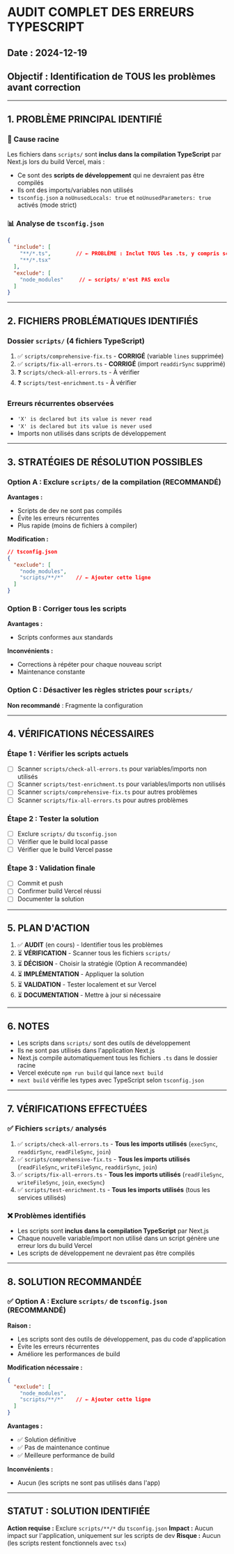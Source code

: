 # AUDIT COMPLET DES ERREURS TYPESCRIPT

## Date : 2024-12-19
## Objectif : Identification de TOUS les problèmes avant correction

---

## 1. PROBLÈME PRINCIPAL IDENTIFIÉ

### 🚨 Cause racine
Les fichiers dans `scripts/` sont **inclus dans la compilation TypeScript** par Next.js lors du build Vercel, mais :
- Ce sont des **scripts de développement** qui ne devraient pas être compilés
- Ils ont des imports/variables non utilisés
- `tsconfig.json` a `noUnusedLocals: true` et `noUnusedParameters: true` activés (mode strict)

### 📊 Analyse de `tsconfig.json`
```json
{
  "include": [
    "**/*.ts",        // ← PROBLÈME : Inclut TOUS les .ts, y compris scripts/
    "**/*.tsx"
  ],
  "exclude": [
    "node_modules"     // ← scripts/ n'est PAS exclu
  ]
}
```

---

## 2. FICHIERS PROBLÉMATIQUES IDENTIFIÉS

### Dossier `scripts/` (4 fichiers TypeScript)
1. ✅ `scripts/comprehensive-fix.ts` - **CORRIGÉ** (variable `lines` supprimée)
2. ✅ `scripts/fix-all-errors.ts` - **CORRIGÉ** (import `readdirSync` supprimé)
3. ❓ `scripts/check-all-errors.ts` - À vérifier
4. ❓ `scripts/test-enrichment.ts` - À vérifier

### Erreurs récurrentes observées
- `'X' is declared but its value is never read`
- `'X' is declared but its value is never used`
- Imports non utilisés dans scripts de développement

---

## 3. STRATÉGIES DE RÉSOLUTION POSSIBLES

### Option A : Exclure `scripts/` de la compilation (RECOMMANDÉ)
**Avantages :**
- Scripts de dev ne sont pas compilés
- Évite les erreurs récurrentes
- Plus rapide (moins de fichiers à compiler)

**Modification :**
```json
// tsconfig.json
{
  "exclude": [
    "node_modules",
    "scripts/**/*"    // ← Ajouter cette ligne
  ]
}
```

### Option B : Corriger tous les scripts
**Avantages :**
- Scripts conformes aux standards

**Inconvénients :**
- Corrections à répéter pour chaque nouveau script
- Maintenance constante

### Option C : Désactiver les règles strictes pour `scripts/`
**Non recommandé** : Fragmente la configuration

---

## 4. VÉRIFICATIONS NÉCESSAIRES

### Étape 1 : Vérifier les scripts actuels
- [ ] Scanner `scripts/check-all-errors.ts` pour variables/imports non utilisés
- [ ] Scanner `scripts/test-enrichment.ts` pour variables/imports non utilisés
- [ ] Scanner `scripts/comprehensive-fix.ts` pour autres problèmes
- [ ] Scanner `scripts/fix-all-errors.ts` pour autres problèmes

### Étape 2 : Tester la solution
- [ ] Exclure `scripts/` du `tsconfig.json`
- [ ] Vérifier que le build local passe
- [ ] Vérifier que le build Vercel passe

### Étape 3 : Validation finale
- [ ] Commit et push
- [ ] Confirmer build Vercel réussi
- [ ] Documenter la solution

---

## 5. PLAN D'ACTION

1. ✅ **AUDIT** (en cours) - Identifier tous les problèmes
2. ⏳ **VÉRIFICATION** - Scanner tous les fichiers `scripts/`
3. ⏳ **DÉCISION** - Choisir la stratégie (Option A recommandée)
4. ⏳ **IMPLÉMENTATION** - Appliquer la solution
5. ⏳ **VALIDATION** - Tester localement et sur Vercel
6. ⏳ **DOCUMENTATION** - Mettre à jour si nécessaire

---

## 6. NOTES

- Les scripts dans `scripts/` sont des outils de développement
- Ils ne sont pas utilisés dans l'application Next.js
- Next.js compile automatiquement tous les fichiers `.ts` dans le dossier racine
- Vercel exécute `npm run build` qui lance `next build`
- `next build` vérifie les types avec TypeScript selon `tsconfig.json`

---

## 7. VÉRIFICATIONS EFFECTUÉES

### ✅ Fichiers `scripts/` analysés
1. ✅ `scripts/check-all-errors.ts` - **Tous les imports utilisés** (`execSync`, `readdirSync`, `readFileSync`, `join`)
2. ✅ `scripts/comprehensive-fix.ts` - **Tous les imports utilisés** (`readFileSync`, `writeFileSync`, `readdirSync`, `join`)
3. ✅ `scripts/fix-all-errors.ts` - **Tous les imports utilisés** (`readFileSync`, `writeFileSync`, `join`, `execSync`)
4. ✅ `scripts/test-enrichment.ts` - **Tous les imports utilisés** (tous les services utilisés)

### ❌ Problèmes identifiés
- Les scripts sont **inclus dans la compilation TypeScript** par Next.js
- Chaque nouvelle variable/import non utilisé dans un script génère une erreur lors du build Vercel
- Les scripts de développement ne devraient pas être compilés

---

## 8. SOLUTION RECOMMANDÉE

### ✅ Option A : Exclure `scripts/` de `tsconfig.json` (RECOMMANDÉ)

**Raison :**
- Les scripts sont des outils de développement, pas du code d'application
- Évite les erreurs récurrentes
- Améliore les performances de build

**Modification nécessaire :**
```json
{
  "exclude": [
    "node_modules",
    "scripts/**/*"    // ← Ajouter cette ligne
  ]
}
```

**Avantages :**
- ✅ Solution définitive
- ✅ Pas de maintenance continue
- ✅ Meilleure performance de build

**Inconvénients :**
- Aucun (les scripts ne sont pas utilisés dans l'app)

---

## STATUT : SOLUTION IDENTIFIÉE

**Action requise :** Exclure `scripts/**/*` du `tsconfig.json`
**Impact :** Aucun impact sur l'application, uniquement sur les scripts de dev
**Risque :** Aucun (les scripts restent fonctionnels avec `tsx`)

